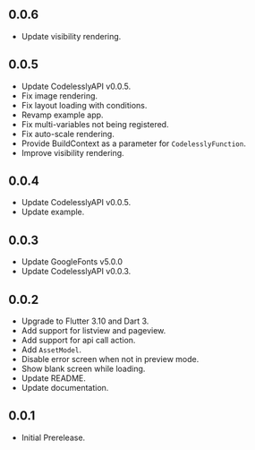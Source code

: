 ## 0.0.6
- Update visibility rendering.

## 0.0.5
- Update CodelesslyAPI v0.0.5.
- Fix image rendering.
- Fix layout loading with conditions.
- Revamp example app.
- Fix multi-variables not being registered.
- Fix auto-scale rendering.
- Provide BuildContext as a parameter for `CodelesslyFunction`.
- Improve visibility rendering.

## 0.0.4
- Update CodelesslyAPI v0.0.5.
- Update example.

## 0.0.3
- Update GoogleFonts v5.0.0
- Update CodelesslyAPI v0.0.3.

## 0.0.2
- Upgrade to Flutter 3.10 and Dart 3.
- Add support for listview and pageview.
- Add support for api call action.
- Add `AssetModel`.
- Disable error screen when not in preview mode.
- Show blank screen while loading.
- Update README.
- Update documentation.

## 0.0.1
- Initial Prerelease.